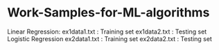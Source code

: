 # Work-Samples-for-ML-algorithms
Linear Regression:
   ex1data1.txt : Training set
   ex1data2.txt : Testing set
Logistic Regression
   ex2data1.txt : Training set
   ex2data2.txt : Testing set
